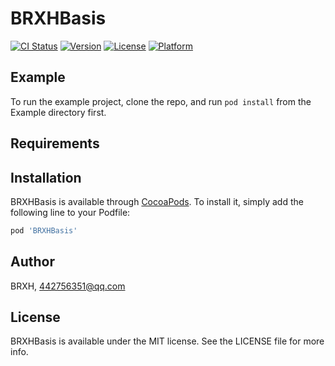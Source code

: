 # BRXHBasis


[![CI Status](http://img.shields.io/travis/BRXH/BRXHBasis.svg?style=flat)](https://travis-ci.org/BRXH/BRXHBasis)
[![Version](https://img.shields.io/cocoapods/v/BRXHBasis.svg?style=flat)](http://cocoapods.org/pods/BRXHBasis)
[![License](https://img.shields.io/cocoapods/l/BRXHBasis.svg?style=flat)](http://cocoapods.org/pods/BRXHBasis)
[![Platform](https://img.shields.io/cocoapods/p/BRXHBasis.svg?style=flat)](http://cocoapods.org/pods/BRXHBasis)

## Example

To run the example project, clone the repo, and run `pod install` from the Example directory first.

## Requirements

## Installation

BRXHBasis is available through [CocoaPods](http://cocoapods.org). To install
it, simply add the following line to your Podfile:

```ruby
pod 'BRXHBasis'
```

## Author

BRXH, 442756351@qq.com

## License

BRXHBasis is available under the MIT license. See the LICENSE file for more info.
